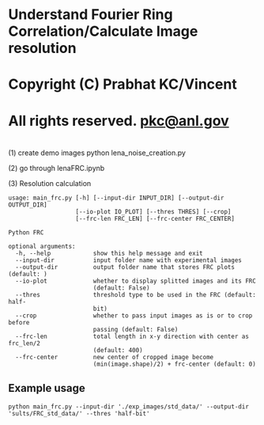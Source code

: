 # Understand Fourier Ring Correlation/Calculate Image resolution	
# Copyright (C) Prabhat KC/Vincent							
# All rights reserved. pkc@anl.gov   
#                                                               

(1) create demo images 
python lena_noise_creation.py

(2) go through lenaFRC.ipynb

(3) Resolution calculation

```
usage: main_frc.py [-h] [--input-dir INPUT_DIR] [--output-dir OUTPUT_DIR]
                   [--io-plot IO_PLOT] [--thres THRES] [--crop]
                   [--frc-len FRC_LEN] [--frc-center FRC_CENTER]

Python FRC

optional arguments:
  -h, --help            show this help message and exit
  --input-dir 			input folder name with experimental images 
  --output-dir 			output folder name that stores FRC plots (default: )
  --io-plot 		    whether to display splitted images and its FRC
                        (default: False)
  --thres 		        threshold type to be used in the FRC (default: half-
                        bit)
  --crop                whether to pass input images as is or to crop before
                        passing (default: False)
  --frc-len 		    total length in x-y direction with center as frc_len/2
                        (default: 400)
  --frc-center 			new center of cropped image become
                        (min(image.shape)/2) + frc-center (default: 0)
```

## Example usage 

`python main_frc.py --input-dir './exp_images/std_data/' --output-dir 'sults/FRC_std_data/' --thres 'half-bit'`
